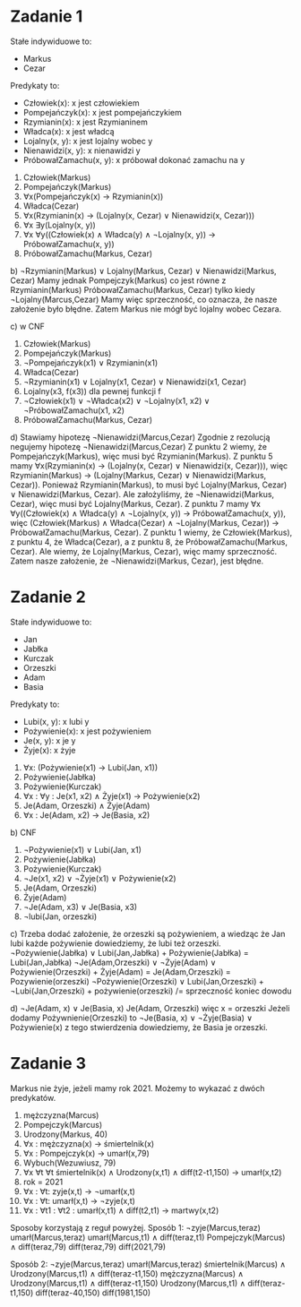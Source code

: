 
# Zadanie 1

Stałe indywiduowe to:

-   Markus
-   Cezar

Predykaty to:

-   Człowiek(x): x jest człowiekiem
-   Pompejańczyk(x): x jest pompejańczykiem
-   Rzymianin(x): x jest Rzymianinem
-   Władca(x): x jest władcą
-   Lojalny(x, y): x jest lojalny wobec y
-   Nienawidzi(x, y): x nienawidzi y
-   PróbowałZamachu(x, y): x próbował dokonać zamachu na y
1.  Człowiek(Markus)
2.  Pompejańczyk(Markus)
3.  ∀x(Pompejańczyk(x) → Rzymianin(x))
4.  Władca(Cezar)
5.  ∀x(Rzymianin(x) → (Lojalny(x, Cezar) ∨ Nienawidzi(x, Cezar)))
6.  ∀x ∃y(Lojalny(x, y))
7.  ∀x ∀y((Człowiek(x) ∧ Władca(y) ∧ ¬Lojalny(x, y)) → PróbowałZamachu(x, y))
8.  PróbowałZamachu(Markus, Cezar)

b) ¬Rzymianin(Markus) ∨ Lojalny(Markus, Cezar) ∨ Nienawidzi(Markus, Cezar)
Mamy jednak Pompejczyk(Markus) co jest równe z Rzymianin(Markus)
PróbowałZamachu(Markus, Cezar) tylko kiedy ¬Lojalny(Marcus,Cezar)
Mamy więc sprzeczność, co oznacza, że nasze założenie było błędne. Zatem Markus nie mógł być lojalny wobec Cezara.

c) w CNF
1.  Człowiek(Markus)
2.  Pompejańczyk(Markus)
3.  ¬Pompejańczyk(x1) ∨ Rzymianin(x1)
4.  Władca(Cezar)
5.  ¬Rzymianin(x1) ∨ Lojalny(x1, Cezar) ∨ Nienawidzi(x1, Cezar)
6.  Lojalny(x3, f(x3)) dla pewnej funkcji f
7.  ¬Człowiek(x1) ∨ ¬Władca(x2) ∨ ¬Lojalny(x1, x2) ∨ ¬PróbowałZamachu(x1, x2)
8.  PróbowałZamachu(Markus, Cezar)

d)
Stawiamy hipotezę ¬Nienawidzi(Marcus,Cezar)
Zgodnie z rezolucją negujemy hipotezę ¬Nienawidzi(Marcus,Cezar)
Z punktu 2 wiemy, że Pompejańczyk(Markus), więc musi być Rzymianin(Markus).
Z punktu 5 mamy ∀x(Rzymianin(x) → (Lojalny(x, Cezar) ∨ Nienawidzi(x, Cezar))), więc Rzymianin(Markus) → (Lojalny(Markus, Cezar) ∨ Nienawidzi(Markus, Cezar)). 
Ponieważ Rzymianin(Markus), to musi być Lojalny(Markus, Cezar) ∨ Nienawidzi(Markus, Cezar). Ale założyliśmy, że ¬Nienawidzi(Markus, Cezar), więc musi być Lojalny(Markus, Cezar).
Z punktu 7 mamy ∀x ∀y((Człowiek(x) ∧ Władca(y) ∧ ¬Lojalny(x, y)) → PróbowałZamachu(x, y)), więc (Człowiek(Markus) ∧ Władca(Cezar) ∧ ¬Lojalny(Markus, Cezar)) → PróbowałZamachu(Markus, Cezar). Z punktu 1 wiemy, że Człowiek(Markus), z punktu 4, że Władca(Cezar), a z punktu 8, że PróbowałZamachu(Markus, Cezar).
 Ale wiemy, że Lojalny(Markus, Cezar), więc mamy sprzeczność.
 Zatem nasze założenie, że ¬Nienawidzi(Markus, Cezar), jest błędne.

# Zadanie 2
Stałe indywiduowe to:

-   Jan
-   Jabłka
-   Kurczak
-   Orzeszki
-   Adam
-   Basia

Predykaty to:
-   Lubi(x, y): x lubi y
-   Pożywienie(x): x jest pożywieniem
-   Je(x, y): x je y
-   Żyje(x): x żyje



1.  ∀x: (Pożywienie(x1) → Lubi(Jan, x1))
2.  Pożywienie(Jabłka)
3.  Pożywienie(Kurczak)
4.  ∀x : ∀y  :  Je(x1, x2) ∧ Żyje(x1) → Pożywienie(x2)
5.  Je(Adam, Orzeszki) ∧ Żyje(Adam)
6.  ∀x : Je(Adam, x2) → Je(Basia, x2)

b) CNF

1.  ¬Pożywienie(x1) ∨ Lubi(Jan, x1)
2.  Pożywienie(Jabłka)
3.  Pożywienie(Kurczak)
4.  ¬Je(x1, x2) ∨ ¬Żyje(x1) ∨ Pożywienie(x2)
5.  Je(Adam, Orzeszki)
6.  Żyje(Adam)
7.  ¬Je(Adam, x3) ∨ Je(Basia, x3)
8.  ¬lubi(Jan, orzeszki)

c)
Trzeba dodać założenie, że orzeszki są pożywieniem, a wiedząc że Jan lubi każde pożywienie dowiedziemy, że lubi też orzeszki.
¬Pożywienie(Jabłka) ∨ Lubi(Jan,Jabłka) + Pożywienie(Jabłka) = Lubi(Jan,Jabłka)
¬Je(Adam,Orzeszki) ∨ ¬Żyje(Adam) ∨ Pożywienie(Orzeszki) + Żyje(Adam) = Je(Adam,Orzeszki) = Pozywienie(orzeszki)
¬Pożywienie(Orzeszki) ∨ Lubi(Jan,Orzeszki) + ¬Lubi(Jan,Orzeszki) + pożywienie(orzeszki) /= sprzeczność koniec dowodu


d)
¬Je(Adam, x) ∨ Je(Basia, x)
Je(Adam, Orzeszki) więc x = orzeszki
Jeżeli dodamy Pożywnienie(Orzeszki) to ¬Je(Basia, x) ∨ ¬Żyje(Basia) ∨ Pożywienie(x) z tego stwierdzenia dowiedziemy, że Basia je orzeszki.


# Zadanie 3
Markus nie żyje, jeżeli mamy rok 2021. Możemy to wykazać z dwóch predykatów. 
1.  mężczyzna(Marcus)
2.  Pompejczyk(Marcus)
3.  Urodzony(Markus, 40)
4.  ∀x : mężczyzna(x) → śmiertelnik(x)
5.  ∀x : Pompejczyk(x) → umarł(x,79)
6.  Wybuch(Wezuwiusz, 79)
7.  ∀x ∀t ∀t śmiertelnik(x) ∧ Urodzony(x,t1) ∧ diff(t2-t1,150) → umarł(x,t2)
8.  rok = 2021
9.  ∀x : ∀t: zyje(x,t) → ¬umarł(x,t)
10. ∀x : ∀t: umarł(x,t) → ¬zyje(x,t)
11. ∀x : ∀t1 : ∀t2 : umarł(x,t1) ∧ diff(t2,t1) → martwy(x,t2)

Sposoby korzystają z reguł powyżej.
Sposób 1:
¬zyje(Marcus,teraz)
umarł(Marcus,teraz)
umarł(Marcus,t1) ∧ diff(teraz,t1)
Pompejczyk(Marcus) ∧ diff(teraz,79)
diff(teraz,79)
diff(2021,79)

Sposób 2:
¬zyje(Marcus,teraz)
umarł(Marcus,teraz)
śmiertelnik(Marcus) ∧ Urodzony(Marcus,t1) ∧ diff(teraz-t1,150)
mężczyzna(Marcus) ∧ Urodzony(Marcus,t1) ∧ diff(teraz-t1,150)
Urodzony(Marcus,t1) ∧ diff(teraz-t1,150)
diff(teraz-40,150)
diff(1981,150)